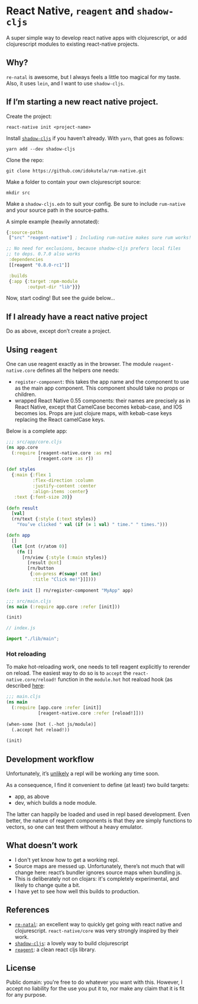# React Native, `reagent` and `shadow-cljs`

A super simple way to develop react native apps with clojurescript, or
add clojurescript modules to existing react-native projects.

## Why?

`re-natal` is awesome, but I always feels a little too magical for my
taste.  Also, it uses `lein`, and I want to use `shadow-cljs`.

## If I’m starting a new react native project.

Create the project:

    react-native init <project-name>

Install [`shadow-cljs`](https://github.com/thheller/shadow-cljs) if
you haven’t already. With `yarn`, that goes as follows:

    yarn add --dev shadow-cljs

Clone the repo:

    git clone https://github.com/idokutela/rum-native.git
	
Make a folder to contain your own clojurescript source:

    mkdir src

Make a `shadow-cljs.edn` to suit your config. Be sure to include
`rum-native` and your source path in the source-paths.

A simple example (heavily annotated):

```clojure
{:source-paths
 ["src" "reagent-native"] ; Including rum-native makes sure rum works!

;; No need for exclusions, because shadow-cljs prefers local files
;; to deps. 0.7.0 also works
 :dependencies
 [[reagent "0.8.0-rc1"]]

 :builds
 {:app {:target :npm-module
        :output-dir "lib"}}}
```

Now, start coding! But see the guide below…

## If I already have a react native project

Do as above, except don’t create a project.

## Using `reagent`
One can use reagent exactly as in the browser. The module
`reagent-native.core` defines all the helpers one needs:

 - `register-component`: this takes the app name and the component to
   use as the main app component. This component should take no props
   or children.
 - wrapped React Native 0.55 components: their names are precisely as
in React Native, except that CamelCase becomes kebab-case, and IOS
becomes ios. Props are just clojure maps, with kebab-case keys
replacing the React camelCase keys.

Below is a complete app:

```clojure
;;; src/app/core.cljs
(ns app.core
  (:require [reagent-native.core :as rn]
            [reagent.core :as r])
		
(def styles 
  {:main {:flex 1
          :flex-direction :column
		  :justify-content :center
		  :align-items :center}
   :text {:font-size 20}}
   
(defn result
  [val]
  (rn/text {:style (:text styles)} 
    "You’ve clicked " val (if (= 1 val) " time." " times.")))

(defn app
  []
  (let [cnt (r/atom 0)]
    (fn []
	  [rn/view {:style (:main styles)}
	    [result @cnt]
		[rn/button 
		 {:on-press #(swap! cnt inc)
		  :title "Click me!"}]])))
    
(defn init [] rn/register-component "MyApp" app)
```

```clojure
;;; src/main.cljs
(ns main (:require app.core :refer [init]))

(init)
```

```js
// index.js

import "./lib/main";
```

### Hot reloading
To make hot-reloading work, one needs to tell reagent explicitly to
rerender on reload. The easiest way to do so is to `accept` the
`react-native.core/reload!` function in the `module.hot` hot reaload
hook (as described [here](https://facebook.github.io/react-native/blog/2016/03/24/introducing-hot-reloading.html):

```clojure
;;; main.cljs
(ns main
  (:require [app.core :refer [init]]
            [reagent-native.core :refer [reload!]]))
			
(when-some [hot (.-hot js/module)]
  (.accept hot reload!))
  
(init)
```

## Development workflow
Unfortunately, it’s 
[unlikely](https://github.com/thheller/shadow-cljs/issues/214) a repl
will be working any time soon.

As a consequence, I find it convenient to define (at least) two build
targets:

 - app, as above
 - dev, which builds a node module.
 
The latter can happily be loaded and used in repl based
development. Even better, the nature of reagent components is that
they are simply functions to vectors, so one can test them without a
heavy emulator.
   
## What doesn’t work
- I don't yet know how to get a working repl.
- Source maps are messed up. Unfortunately, there’s not much that will
  change here: react’s bundler ignores source maps when bundling js.
- This is deliberately not on clojars: it's completely experimental,
  and likely to change quite a bit.
- I have yet to see how well this builds to production.
  
## References

 - [`re-natal`](https://github.com/drapanjanas/re-natal): an excellent
   way to quickly get going with react native and
   clojurescript. `react-native/core` was very strongly inspired by
   their work.
 - [`shadow-cljs`](https://github.com/drapanjanas/re-natal): a lovely
   way to build clojurescript
 - [`reagent`](https://github.com/reagent-project/reagent): 
   a clean react cljs library.

## License

Public domain: you're free to do whatever you want with this. However,
I accept no liability for the use you put it to, nor make any claim
that it is fit for any purpose.

